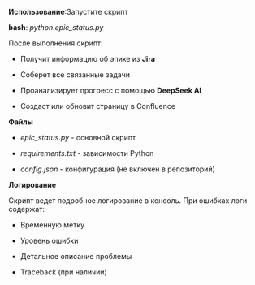 **Использование**:Запустите скрипт

**bash**: *python epic_status.py*

После выполнения скрипт:

* Получит информацию об эпике из **Jira**
  
* Соберет все связанные задачи

* Проанализирует прогресс с помощью **DeepSeek AI**

* Создаст или обновит страницу в Confluence

**Файлы**
* *epic_status.py* - основной скрипт

* *requirements.txt* - зависимости Python

* *config.json* - конфигурация (не включен в репозиторий)

**Логирование**

Скрипт ведет подробное логирование в консоль. При ошибках логи содержат:

* Временную метку

* Уровень ошибки

* Детальное описание проблемы

* Traceback (при наличии)

